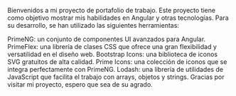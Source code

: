 
Bienvenidos a mi proyecto de portafolio de trabajo. Este proyecto tiene como objetivo mostrar mis habilidades en Angular y otras tecnologías. Para su desarrollo, se han utilizado las siguientes herramientas:

PrimeNG: un conjunto de componentes UI avanzados para Angular.
PrimeFlex: una librería de clases CSS que ofrece una gran flexibilidad y versatilidad en el diseño web.
Bootstrap Icons: una biblioteca de iconos SVG gratuitos de alta calidad.
Prime Icons: una colección de iconos que se integra perfectamente con PrimeNG.
Lodash: una librería de utilidades de JavaScript que facilita el trabajo con arrays, objetos y strings.
Gracias por visitar mi proyecto, espero que sea de su agrado.